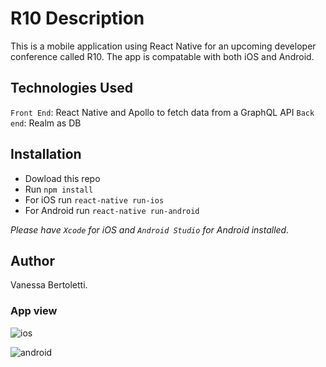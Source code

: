 # R10 Description

This is a mobile application using React Native for an upcoming developer conference called R10. The app is compatable with both iOS and Android.

## Technologies Used
`Front End`: React Native and Apollo to fetch data from a GraphQL API
`Back end`: Realm as DB

##  Installation
- Dowload this repo
- Run `npm install`
- For iOS run `react-native run-ios`
- For Android run `react-native run-android`

*Please have `Xcode` for iOS and `Android Studio` for Android installed.*

## Author
Vanessa Bertoletti.

### App view

![ios](https://user-images.githubusercontent.com/40447526/48999318-1b509400-f10b-11e8-930d-52eae1af213e.gif)

![android](https://user-images.githubusercontent.com/40447526/48999773-7c2c9c00-f10c-11e8-9857-1bd3bace4c80.gif)








